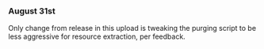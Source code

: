 
### August 31st

Only change from release in this upload is tweaking the purging script to be less aggressive for resource extraction, per feedback.